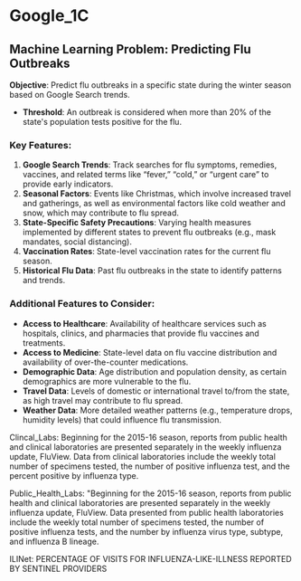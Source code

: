 # Google_1C

## Machine Learning Problem: Predicting Flu Outbreaks

**Objective**: Predict flu outbreaks in a specific state during the winter season based on Google Search trends.

- **Threshold**: An outbreak is considered when more than 20% of the state's population tests positive for the flu.

### Key Features:
1. **Google Search Trends**: Track searches for flu symptoms, remedies, vaccines, and related terms like “fever,” “cold,” or “urgent care” to provide early indicators.
2. **Seasonal Factors**: Events like Christmas, which involve increased travel and gatherings, as well as environmental factors like cold weather and snow, which may contribute to flu spread.
3. **State-Specific Safety Precautions**: Varying health measures implemented by different states to prevent flu outbreaks (e.g., mask mandates, social distancing).
4. **Vaccination Rates**: State-level vaccination rates for the current flu season.
5. **Historical Flu Data**: Past flu outbreaks in the state to identify patterns and trends.

### Additional Features to Consider:
- **Access to Healthcare**: Availability of healthcare services such as hospitals, clinics, and pharmacies that provide flu vaccines and treatments.
- **Access to Medicine**: State-level data on flu vaccine distribution and availability of over-the-counter medications.
- **Demographic Data**: Age distribution and population density, as certain demographics are more vulnerable to the flu.
- **Travel Data**: Levels of domestic or international travel to/from the state, as high travel may contribute to flu spread.
- **Weather Data**: More detailed weather patterns (e.g., temperature drops, humidity levels) that could influence flu transmission.


Clincal_Labs: Beginning for the 2015-16 season, reports from public health and clinical laboratories are presented separately in the weekly influenza update, FluView. Data from clinical laboratories include the weekly total number of specimens tested, the number of positive influenza test, and the percent positive by influenza type.

Public_Health_Labs: "Beginning for the 2015-16 season, reports from public health and clinical laboratories are presented separately in the weekly influenza update, FluView.  Data presented from public health laboratories include the weekly total number of specimens tested, the number of positive influenza tests, and the number by influenza virus type, subtype, and influenza B lineage.

ILINet: PERCENTAGE OF VISITS FOR INFLUENZA-LIKE-ILLNESS REPORTED BY SENTINEL PROVIDERS
